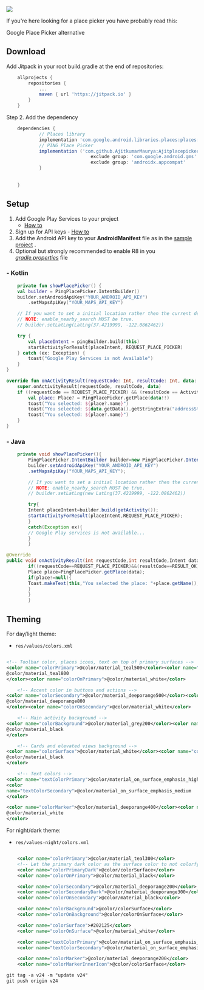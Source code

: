 [![](https://jitpack.io/v/AjitkumarMaurya/Ajitplacepicker.svg)](https://jitpack.io/#AjitkumarMaurya/Ajitplacepicker)

If you're here looking for a place picker you have probably read this:

Google Place Picker alternative

## Download

Add Jitpack in your root build.gradle at the end of repositories:

```gradle
    allprojects {
        repositories {
            ...
            maven { url 'https://jitpack.io' }
        }
    }
```

Step 2. Add the dependency

```gradle
    dependencies {
            // Places library
            implementation 'com.google.android.libraries.places:places:2.0.0'
            // PING Place Picker
            implementation ('com.github.AjitkumarMaurya:Ajitplacepicker:v19.0') {
                               exclude group: 'com.google.android.gms'
                               exclude group: 'androidx.appcompat'
            }
          
            	
    }
```

## Setup

1. Add Google Play Services to your project
   - [How to](https://developers.google.com/android/guides/setup)
2. Sign up for API keys - [How to](https://developers.google.com/places/android-sdk/signup)
3. Add the Android API key to your **AndroidManifest** file as in
   the [sample project](https://github.com/rtchagas/pingplacepicker/blob/master/sample/src/main/AndroidManifest.xml#L15)
   .
4. Optional but strongly recommended to enable R8 in
   you *[gradle.properties](https://github.com/rtchagas/pingplacepicker/blob/master/gradle.properties#L12)*
   file

### - Kotlin

```kotlin
    private fun showPlacePicker() {
    val builder = PingPlacePicker.IntentBuilder()
    builder.setAndroidApiKey("YOUR_ANDROID_API_KEY")
        .setMapsApiKey("YOUR_MAPS_API_KEY")

    // If you want to set a initial location rather then the current device location.
    // NOTE: enable_nearby_search MUST be true.
    // builder.setLatLng(LatLng(37.4219999, -122.0862462))

    try {
        val placeIntent = pingBuilder.build(this)
        startActivityForResult(placeIntent, REQUEST_PLACE_PICKER)
    } catch (ex: Exception) {
        toast("Google Play Services is not Available")
    }
}

override fun onActivityResult(requestCode: Int, resultCode: Int, data: Intent?) {
    super.onActivityResult(requestCode, resultCode, data)
    if ((requestCode == REQUEST_PLACE_PICKER) && (resultCode == Activity.RESULT_OK)) {
        val place: Place? = PingPlacePicker.getPlace(data!!)
        toast("You selected: ${place?.name}")
        toast("You selected: ${data.getData().getStringExtra("addressStr")}")
        toast("You selected: ${place?.name}")
    }
}
```

### - Java

```java
    private void showPlacePicker(){
        PingPlacePicker.IntentBuilder builder=new PingPlacePicker.IntentBuilder();
        builder.setAndroidApiKey("YOUR_ANDROID_API_KEY")
        .setMapsApiKey("YOUR_MAPS_API_KEY");

        // If you want to set a initial location rather then the current device location.
        // NOTE: enable_nearby_search MUST be true.
        // builder.setLatLng(new LatLng(37.4219999, -122.0862462))

        try{
        Intent placeIntent=builder.build(getActivity());
        startActivityForResult(placeIntent,REQUEST_PLACE_PICKER);
        }
        catch(Exception ex){
        // Google Play services is not available... 
        }
        }

@Override
public void onActivityResult(int requestCode,int resultCode,Intent data){
        if((requestCode==REQUEST_PLACE_PICKER)&&(resultCode==RESULT_OK)){
        Place place=PingPlacePicker.getPlace(data);
        if(place!=null){
        Toast.makeText(this,"You selected the place: "+place.getName(),Toast.LENGTH_SHORT).show();
        }
        }
        }
```

## Theming

For day/light theme:

- `res/values/colors.xml`

```xml

<!-- Toolbar color, places icons, text on top of primary surfaces -->
<color name="colorPrimary">@color/material_teal500</color><color name="colorPrimaryDark">
@color/material_teal800
</color><color name="colorOnPrimary">@color/material_white</color>

    <!-- Accent color in buttons and actions -->
<color name="colorSecondary">@color/material_deeporange500</color><color name="colorSecondaryDark">
@color/material_deeporange800
</color><color name="colorOnSecondary">@color/material_white</color>

    <!-- Main activity background -->
<color name="colorBackground">@color/material_grey200</color><color name="colorOnBackground">
@color/material_black
</color>

    <!-- Cards and elevated views background -->
<color name="colorSurface">@color/material_white</color><color name="colorOnSurface">
@color/material_black
</color>

    <!-- Text colors -->
<color name="textColorPrimary">@color/material_on_surface_emphasis_high_type</color>
<color
name="textColorSecondary">@color/material_on_surface_emphasis_medium
</color>

<color name="colorMarker">@color/material_deeporange400</color><color name="colorMarkerInnerIcon">
@color/material_white
</color>

```

For night/dark theme:

- `res/values-night/colors.xml`

```xml

    <color name="colorPrimary">@color/material_teal300</color>
    <!-- Let the primary dark color as the surface color to not colorfy the status bar -->
    <color name="colorPrimaryDark">@color/colorSurface</color>
    <color name="colorOnPrimary">@color/material_black</color>

    <color name="colorSecondary">@color/material_deeporange200</color>
    <color name="colorSecondaryDark">@color/material_deeporange300</color>
    <color name="colorOnSecondary">@color/material_black</color>

    <color name="colorBackground">@color/colorSurface</color>
    <color name="colorOnBackground">@color/colorOnSurface</color>

    <color name="colorSurface">#202125</color>
    <color name="colorOnSurface">@color/material_white</color>

    <color name="textColorPrimary">@color/material_on_surface_emphasis_high_type</color>
    <color name="textColorSecondary">@color/material_on_surface_emphasis_medium</color>

    <color name="colorMarker">@color/material_deeporange200</color>
    <color name="colorMarkerInnerIcon">@color/colorSurface</color>

git tag -a v24 -m "update v24"                                                                                  
git push origin v24
